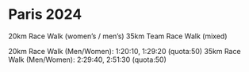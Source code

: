 # Paris 2024

20km Race Walk (women’s / men’s)
35km Team Race Walk (mixed)

20km Race Walk (Men/Women): 1:20:10, 1:29:20 (quota:50)
35km Race Walk (Men/Women): 2:29:40, 2:51:30 (quota:50)
